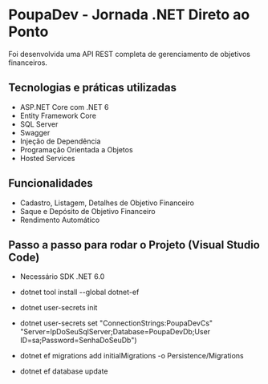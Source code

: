 # PoupaDev - Jornada .NET Direto ao Ponto

Foi desenvolvida uma API REST completa de gerenciamento de objetivos financeiros.

## Tecnologias e práticas utilizadas
- ASP.NET Core com .NET 6
- Entity Framework Core
- SQL Server
- Swagger
- Injeção de Dependência
- Programação Orientada a Objetos
- Hosted Services

## Funcionalidades
- Cadastro, Listagem, Detalhes de Objetivo Financeiro
- Saque e Depósito de Objetivo Financeiro
- Rendimento Automático

## Passo a passo para rodar o Projeto (Visual Studio Code)
- Necessário SDK .NET 6.0 

- dotnet tool install --global dotnet-ef
- dotnet user-secrets init
- dotnet user-secrets set "ConnectionStrings:PoupaDevCs" "Server=IpDoSeuSqlServer;Database=PoupaDevDb;User ID=sa;Password=SenhaDoSeuDb")
- dotnet ef migrations add initialMigrations -o Persistence/Migrations
- dotnet ef database update

